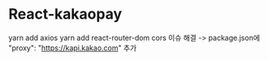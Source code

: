 # React-kakaopay

yarn add axios
yarn add react-router-dom
cors 이슈 해결 -> package.json에 "proxy": "https://kapi.kakao.com" 추가